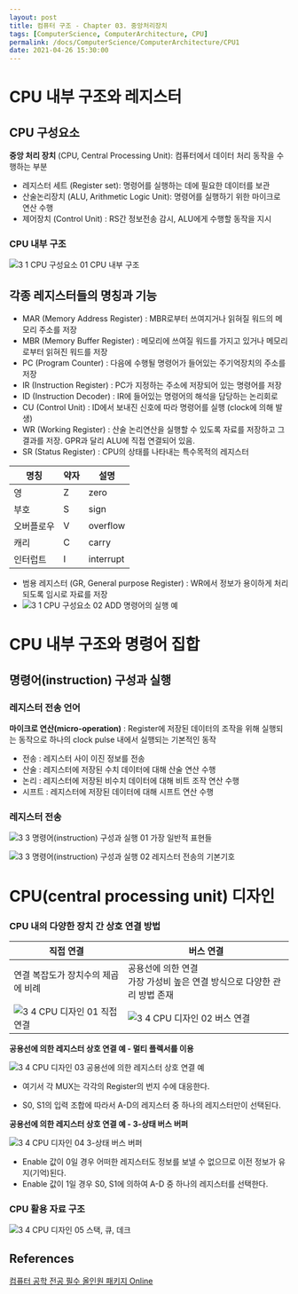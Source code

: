 ```yaml
---
layout: post
title: 컴퓨터 구조 - Chapter 03. 중앙처리장치
tags: [ComputerScience, ComputerArchitecture, CPU]
permalink: /docs/ComputerScience/ComputerArchitecture/CPU1
date: 2021-04-26 15:30:00
---
```

# CPU 내부 구조와 레지스터

## CPU 구성요소

**중앙 처리 장치** (CPU, Central Processing Unit): 컴퓨터에서 데이터 처리 동작을 수행하는 부분

- 레지스터 세트 (Register set): 명령어를 실행하는 데에 필요한 데이터를 보관
- 산술논리장치 (ALU, Arithmetic Logic Unit): 명령어를 실행하기 위한 마이크로 연산 수행
- 제어장치 (Control Unit) : RS간 정보전송 감시, ALU에게 수행할 동작을 지시

### CPU 내부 구조

![3 1 CPU 구성요소 01  CPU 내부 구조](https://user-images.githubusercontent.com/52024566/116038869-f9c1b100-a6a4-11eb-9eee-7fd20c462c4e.png)

## 각종 레지스터들의 명칭과 기능

- MAR (Memory Address Register) : MBR로부터 쓰여지거나 읽혀질 워드의 메모리 주소를 저장
- MBR (Memory Buffer Register) : 메모리에 쓰여질 워드를 가지고 있거나 메모리로부터 읽혀진 워드를 저장
- PC (Program Counter) : 다음에 수행될 명령어가 들어있는 주기억장치의 주소를 저장
- IR (Instruction Register) : PC가 지정하는 주소에 저장되어 있는 명령어를 저장
- ID (Instruction Decoder) : IR에 들어있는 명령어의 해석을 담당하는 논리회로
- CU (Control Unit) : ID에서 보내진 신호에 따라 명령어를 실행 (clock에 의해 발생)
- WR (Working Register) : 산술 논리연산을 실행할 수 있도록 자료를 저장하고 그 결과를 저장. GPR과 달리 ALU에 직접 연결되어 있음.
- SR (Status Register) : CPU의 상태를 나타내는 특수목적의 레지스터

| 명칭       | 약자 | 설명      |
| ---------- | ---- | --------- |
| 영         | Z    | zero      |
| 부호       | S    | sign      |
| 오버플로우 | V    | overflow  |
| 캐리       | C    | carry     |
| 인터럽트   | I    | interrupt |

- 범용 레지스터 (GR, General purpose Register) : WR에서 정보가 용이하게 처리되도록 임시로 자료를 저장
- ![3 1 CPU 구성요소 02  ADD 명령어의 실행 예](https://user-images.githubusercontent.com/52024566/116040258-c2540400-a6a6-11eb-9bc1-b706f851e368.png)

# CPU 내부 구조와 명령어 집합

## 명령어(instruction) 구성과 실행

### 레지스터 전송 언어

**마이크로 연산(micro-operation)** : Register에 저장된 데이터의 조작을 위해 실행되는 동작으로 하나의 clock pulse 내에서 실행되는 기본적인 동작

- 전송 : 레지스터 사이 이진 정보를 전송
- 산술 : 레지스터에 저장된 수치 데이터에 대해 산술 연산 수행
- 논리 : 레지스터에 저장된 비수치 데이터에 대해 비트 조작 연산 수행
- 시프트 : 레지스터에 저장된 데이터에 대해 시프트 연산 수행

### 레지스터 전송

![3 3 명령어(instruction) 구성과 실행 01  가장 일반적 표현들](https://user-images.githubusercontent.com/52024566/116047737-5f1a9f80-a6af-11eb-906c-9130c73ae6ae.png)

![3 3 명령어(instruction) 구성과 실행 02  레지스터 전송의 기본기호](https://user-images.githubusercontent.com/52024566/116047212-d00d8780-a6ae-11eb-9466-a8c2ec70481a.png)

# CPU(central processing unit) 디자인

### CPU 내의 다양한 장치 간 상호 연결 방법

| 직접 연결                                                    | 버스 연결                                                    |
| ------------------------------------------------------------ | ------------------------------------------------------------ |
| 연결 복잡도가 장치수의 제곱에 비례<br />                     | 공용선에 의한 연결<br />가장 가성비 높은 연결 방식으로 다양한 관리 방법 존재 |
| ![3 4 CPU 디자인 01  직접 연결](https://user-images.githubusercontent.com/52024566/116047980-a56ffe80-a6af-11eb-8e51-91c92a961b9d.png) | ![3 4 CPU 디자인 02  버스 연결](https://user-images.githubusercontent.com/52024566/116047984-a6a12b80-a6af-11eb-8323-2945de9256c4.png) |

**공용선에 의한 레지스터 상호 연결 예 - 멀티 플렉서를 이용** 

![3 4 CPU 디자인 03  공용선에 의한 레지스터 상호 연결 예](https://user-images.githubusercontent.com/52024566/116048671-5d9da700-a6b0-11eb-9062-ca6644ee77cc.png)

- 여기서 각 MUX는 각각의 Register의 번지 수에 대응한다. 

- S0, S1의 입력 조합에 따라서 A-D의 레지스터 중 하나의 레지스터만이 선택된다.

**공용선에 의한 레지스터 상호 연결 예 - 3-상태 버스 버퍼** 

![3 4 CPU 디자인 04  3-상태 버스 버퍼](https://user-images.githubusercontent.com/52024566/116049076-d7359500-a6b0-11eb-851e-471272da6a14.png)

- Enable 값이 0일 경우 어떠한 레지스터도 정보를 보낼 수 없으므로 이전 정보가 유지(기억)된다.
- Enable 값이 1일 경우 S0, S1에 의하여 A-D 중 하나의 레지스터를 선택한다.

### CPU 활용 자료 구조

![3 4 CPU 디자인 05  스택, 큐, 데크](https://user-images.githubusercontent.com/52024566/116049426-372c3b80-a6b1-11eb-8acb-02190e9bab54.png)

## References

[컴퓨터 공학 전공 필수 올인원 패키지 Online](https://www.fastcampus.co.kr/dev_online_cs)